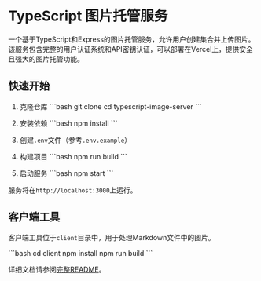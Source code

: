 # TypeScript 图片托管服务

一个基于TypeScript和Express的图片托管服务，允许用户创建集合并上传图片。该服务包含完整的用户认证系统和API密钥认证，可以部署在Vercel上，提供安全且强大的图片托管功能。

## 快速开始

1. 克隆仓库
   \`\`\`bash
   git clone <repository-url>
   cd typescript-image-server
   \`\`\`

2. 安装依赖
   \`\`\`bash
   npm install
   \`\`\`

3. 创建`.env`文件（参考`.env.example`）

4. 构建项目
   \`\`\`bash
   npm run build
   \`\`\`

5. 启动服务
   \`\`\`bash
   npm start
   \`\`\`

服务将在`http://localhost:3000`上运行。

## 客户端工具

客户端工具位于`client`目录中，用于处理Markdown文件中的图片。

\`\`\`bash
cd client
npm install
npm run build
\`\`\`

详细文档请参阅[完整README](README.md)。

